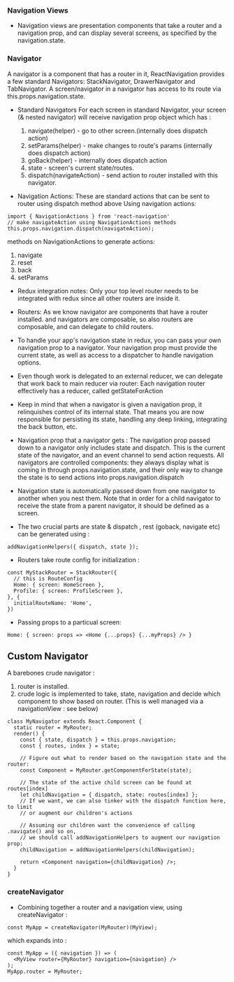 
### Navigation Views

* Navigation views are presentation components that take a router and a navigation prop, and can display several screens, as specified by the navigation.state.


### Navigator
A navigator is a component that has a router in it,
ReactNavigation provides a few standard Navigators: StackNavigator, DrawerNavigator and TabNavigator.
A screen/navigator in a navigator has access to its route via this.props.navigation.state.



* Standard Navigators
For each screen in standard Navigator, your screen (& nested navigator) will receive navigation prop object which has :
  1. navigate(helper) - go to other screen.(internally does dispatch action)
  2. setParams(helper) - make changes to route's params (internally does dispatch action)
  3. goBack(helper) - internally does dispatch action
  4. state - screen's current state/routes.
  5. dispatch(navigateAction) - send action to router installed with this navigator.

* Navigation Actions: These are standard actions that can be sent to router using dispatch method above
Using navigation actions:
```
import { NavigationActions } from 'react-navigation'
// make navigateAction using NavigationActions methods 
this.props.navigation.dispatch(navigateAction);
```

methods on NavigationActions to generate actions:
  1. navigate
  2. reset
  3. back
  4. setParams

* Redux integration notes:
Only your top level router needs to be integrated with redux
since all other routers are inside it.

* Routers:
As we know navigator are components that have a router installed.
and navigators are composable, so also routers are composable,
and can delegate to child routers.

* To handle your app's navigation state in redux, you can pass your own navigation prop to a navigator. Your navigation prop must provide the current state, as well as access to a dispatcher to handle navigation options.

* Even though work is delegated to an external reducer, we can delegate that work back to main reducer via router: Each navigation router effectively has a reducer, called getStateForAction

* Keep in mind that when a navigator is given a navigation prop, it relinquishes control of its internal state. That means you are now responsible for persisting its state, handling any deep linking, integrating the back button, etc.

* Navigation prop that a navigator gets : The navigation prop passed down to a navigator only includes state and dispatch. This is the current state of the navigator, and an event channel to send action requests. All navigators are controlled components: they always display what is coming in through props.navigation.state, and their only way to change the state is to send actions into props.navigation.dispatch

* Navigation state is automatically passed down from one navigator to another when you nest them. Note that in order for a child navigator to receive the state from a parent navigator, it should be defined as a screen.

* The two crucial parts are state & dispatch , rest (goback, navigate etc) can be generated using : 
```
addNavigationHelpers({ dispatch, state });
```

* Routers take route config for initialization :
```
const MyStackRouter = StackRouter({
  // this is RouteConfig
  Home: { screen: HomeScreen },
  Profile: { screen: ProfileScreen },
}, {
  initialRouteName: 'Home',
})
```



* Passing props to a particual screen:
```
Home: { screen: props => <Home {...props} {...myProps} /> }
```

## Custom Navigator

A barebones crude navigator : 
1. router is installed.
2. crude logic is implemented to take, state, navigation and decide which component to show based on router. (This is well managed via a navigationView : see below)
```
class MyNavigator extends React.Component {
  static router = MyRouter;
  render() {
    const { state, dispatch } = this.props.navigation;
    const { routes, index } = state;

    // Figure out what to render based on the navigation state and the router:
    const Component = MyRouter.getComponentForState(state);

    // The state of the active child screen can be found at routes[index]
    let childNavigation = { dispatch, state: routes[index] };
    // If we want, we can also tinker with the dispatch function here, to limit
    // or augment our children's actions

    // Assuming our children want the convenience of calling .navigate() and so on,
    // we should call addNavigationHelpers to augment our navigation prop:
    childNavigation = addNavigationHelpers(childNavigation);

    return <Component navigation={childNavigation} />;
  }
}

``` 

### createNavigator

* Combining together a router and a navigation view, using createNavigator :
```
const MyApp = createNavigator(MyRouter)(MyView);
```

which expands into :
```
const MyApp = ({ navigation }) => (
  <MyView router={MyRouter} navigation={navigation} />
);
MyApp.router = MyRouter;
```


